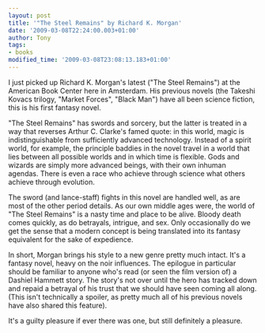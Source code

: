 ```yaml
---
layout: post
title: '"The Steel Remains" by Richard K. Morgan'
date: '2009-03-08T22:24:00.003+01:00'
author: Tony
tags:
- books
modified_time: '2009-03-08T23:08:13.183+01:00'
---
```


I just picked up Richard K. Morgan's latest ("The Steel Remains") at the
American Book Center here in Amsterdam. His previous novels (the Takeshi Kovacs
trilogy, "Market Forces", "Black Man") have all been science fiction, this is
his first fantasy novel.

"The Steel Remains" has swords and sorcery, but the latter is treated in a way
that reverses Arthur C. Clarke's famed quote:  in this world, magic is
indistinguishable from sufficiently advanced technology. Instead of a spirit
world, for example, the principle baddies in the novel travel in a world that
lies between all possible worlds and in which time is flexible. Gods and
wizards are simply more advanced beings, with their own inhuman agendas. There
is even a race who achieve through science what others achieve through
evolution.

The sword (and lance-staff) fights in this novel are handled well, as are most
of the other period details. As our own middle ages were, the world of "The
Steel Remains" is a nasty time and place to be alive. Bloody death comes
quickly, as do betrayals, intrigue, and sex. Only occasionally do we get the
sense that a modern concept is being translated into its fantasy equivalent for
the sake of expedience.

In short, Morgan brings his style to a new genre pretty much intact. It's a
fantasy novel, heavy on the noir influences. The epilogue in particular should
be familiar to anyone who's read (or seen the film version of) a Dashiel Hammett
story. The story's not over until the hero has tracked down and repaid a
betrayal of his trust that we should have seen coming all along. (This isn't
technically a spoiler, as pretty much all of his previous novels have also
shared this feature).

It's a guilty pleasure if ever there was one, but still definitely a pleasure.